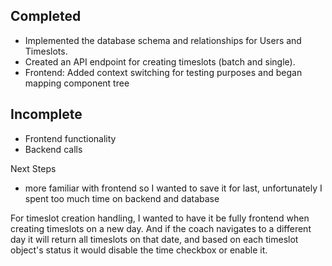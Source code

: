 ## Completed
- Implemented the database schema and relationships for Users and Timeslots.
- Created an API endpoint for creating timeslots (batch and single).
- Frontend: Added context switching for testing purposes and began mapping component tree

## Incomplete
- Frontend functionality
- Backend calls

Next Steps
- more familiar with frontend so I wanted to save it for last, unfortunately I spent too much time on backend and database

For timeslot creation handling, I wanted to have it be fully frontend when creating timeslots on a new day. And if the coach navigates to a different day it will return all timeslots on that date, and based on each timeslot object's status it would disable the time checkbox or enable it.